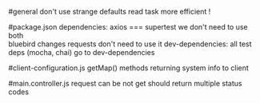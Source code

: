 #general
don't use strange defaults
read task more efficient !

#package.json
dependencies: 
	axios === supertest we don't need to use both	
	bluebird changes requests don't need to use it
dev-dependencies:
	all test deps (mocha, chai) go to dev-dependencies

#client-configuration.js
getMap() methods returning system info to client

#main.controller.js
request can be not get
should return multiple status codes
